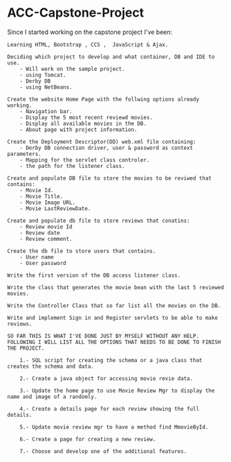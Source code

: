 ACC-Capstone-Project
====================
Since I started working on the capstone project I've been:

    Learning HTML, Bootstrap , CCS ,  JavaScript & Ajax.
    
    Deciding which project to develop and what container, DB and IDE to use.
        - Will work on the sample project.
        - using Tomcat.
        - Derby DB
        - using NetBeans.
        
    Create the website Home Page with the follwing options already working.
        - Navigation bar.
        - Display the 5 most recent reviewd movies.
        - Display all available movies in the DB.
        - About page with project information.
    
    Create the Deployment Descriptor(DD) web.xml file containing:
        - Derby DB connection driver, user & password as context parameters.
        - Mapping for the servlet class controler.
        - the path for the listener class.
        
    Create and populate DB file to store the movies to be reviwed that contains:
        - Movie Id.
        - Movie Title.
        - Movie Image URL.
        - Movie LastReviewDate.
    
    Create and populate db file to store reviews that conatins:
        - Review movie Id
        - Review date
        - Review comment.
    
    Create the db file to store users that contains.
        - User name
        - User password
    
    Write the first version of the DB access listener class.
    
    Write the class that generates the movie bean with the last 5 reviewed movies.
    
    Write the Controller Class that so far list all the movies on the DB.
    
    Write and implement Sign in and Register servlets to be able to make reviews.
    
    SO FAR THIS IS WHAT I'VE DONE JUST BY MYSELF WITHOUT ANY HELP.
    FOLLOWING I WILL LIST ALL THE OPTIONS THAT NEEDS TO BE DONE TO FINISH THE PROJECT.
    
        1.- SQL script for creating the schema or a java class that creates the schema and data.
        
        2.- Create a java object for accessing movie revie data.
        
        3.- Update the home page to use Movie Review Mgr to display the name and image of a randomly.
        
        4.- Create a details page for each review showing the full details.
        
        5.- Update movie review mgr to have a method find MmovieById.
        
        6.- Create a page for creating a new review.
        
        7.- Choose and develop one of the additional features.
    
    
    
